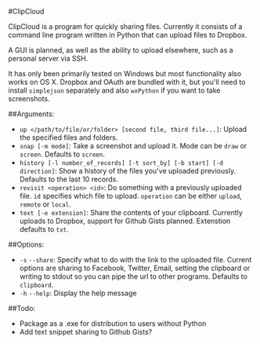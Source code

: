 #ClipCloud

ClipCloud is a program for quickly sharing files. Currently it consists of a command line program written in Python that can upload files to Dropbox.

A GUI is planned, as well as the ability to upload elsewhere, such as a personal server via SSH.

It has only been primarily tested on Windows but most functionality also works on OS X. Dropbox and OAuth are bundled with it, but you'll need to install `simplejson` separately and also `wxPython` if you want to take screenshots.

##Arguments:
- `up </path/to/file/or/folder> [second file, third file...]`: Upload the specified files and folders.
- `snap [-m mode]`: Take a screenshot and upload it. Mode can be `draw` or `screen`. Defaults to `screen`.
- `history [-l number_of_records] [-t sort_by] [-b start] [-d direction]`: Show a history of the files you've uploaded previously. Defaults to the last 10 records.
- `revisit <operation> <id>`: Do something with a previously uploaded file. `id` specifies which file to upload. `operation` can be either `upload`, `remote` or `local`.
- `text [-e extension]`: Share the contents of your clipboard. Currently uploads to Dropbox, support for Github Gists planned. Extenstion defaults to `txt`.

##Options:
- `-s` `--share`: Specify what to do with the link to the uploaded file. Current options are sharing to Facebook, Twitter, Email, setting the clipboard or writing to stdout so you can pipe the url to other programs. Defaults to `clipboard`.
- `-h` `--help`: Display the help message


##Todo:
- Package as a .exe for distribution to users without Python
- Add text snippet sharing to Github Gists?
